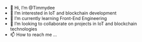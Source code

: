 - 👋 Hi, I’m @Timmydee
- 👀 I’m interested in IoT and blockchain development
- 🌱 I’m currently learning Front-End Engineering
- 💞️ I’m looking to collaborate on projects in IoT and blockchain technologies
- 📫 How to reach me ...

<!---
Timmydee/Timmydee is a ✨ special ✨ repository because its `README.md` (this file) appears on your GitHub profile.
You can click the Preview link to take a look at your changes.
--->
